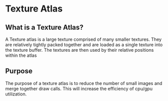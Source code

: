 # Texture Atlas

## What is a Texture Atlas?

A Texture atlas is a large texture comprised of many smaller textures. They are relatively tightly packed together and 
are loaded as a single texture into the texture buffer. The textures are then used by their relative positions within 
the atlas


## Purpose

The purpose of a texture atlas is to reduce the number of small images and merge together draw calls. This will increase
the efficiency of cpu/gpu utilization.

## 